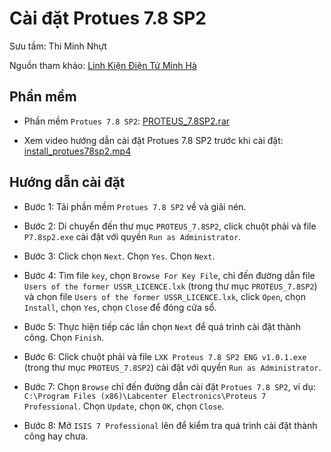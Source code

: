 # Cài đặt Protues 7.8 SP2

Sưu tầm: Thi Minh Nhựt

Nguồn tham khảo: [Linh Kiện Điện Tử Minh Hà](http://banlinhkien.vn/)

## Phần mềm

* Phần mềm `Protues 7.8 SP2`: [PROTEUS_7.8SP2.rar](https://drive.google.com/file/d/0BwKQkbSEXWHFdDRDVG9xTUMwdEk/view?usp=sharing)

* Xem video hướng dẫn cài đặt Protues 7.8 SP2 trước khi cài đặt: [install_protues78sp2.mp4](https://drive.google.com/file/d/0BwKQkbSEXWHFcVFQTndJbUEtR0E/view?usp=sharing)

## Hướng dẫn cài đặt

* Bước 1: Tải phần mềm `Protues 7.8 SP2` về và giải nén.

* Bước 2: Di chuyển đến thư mục `PROTEUS_7.8SP2`, click chuột phải và file `P7.8sp2.exe` cài đặt với quyền `Run as Administrator`.

* Bước 3: Click chọn `Next`. Chọn `Yes`. Chọn `Next`.

* Bước 4: Tìm file `key`, chọn `Browse For Key File`, chỉ đến đường dẫn file `Users of the former USSR_LICENCE.lxk` (trong thư mục `PROTEUS_7.8SP2`) 
và chọn file `Users of the former USSR_LICENCE.lxk`, click `Open`, chọn `Install`, chọn `Yes`, chọn `Close` để đóng cửa sổ.

* Bước 5: Thực hiện tiếp các lần chọn `Next` để quá trình cài đặt thành công. Chọn `Finish`.

* Bước 6: Click chuột phải và file `LXK Proteus 7.8 SP2 ENG v1.0.1.exe` (trong thư mục `PROTEUS_7.8SP2`) cài đặt với quyền `Run as Administrator`.

* Bước 7: Chọn `Browse` chỉ đến đường dẫn cài đặt `Protues 7.8 SP2`, ví dụ: `C:\Program Files (x86)\Labcenter Electronics\Proteus 7 Professional`. 
Chọn `Update`, chọn `OK`, chọn `Close`.

* Bước 8: Mở `ISIS 7 Professional` lên để kiểm tra quá trình cài đặt thành công hay chưa.